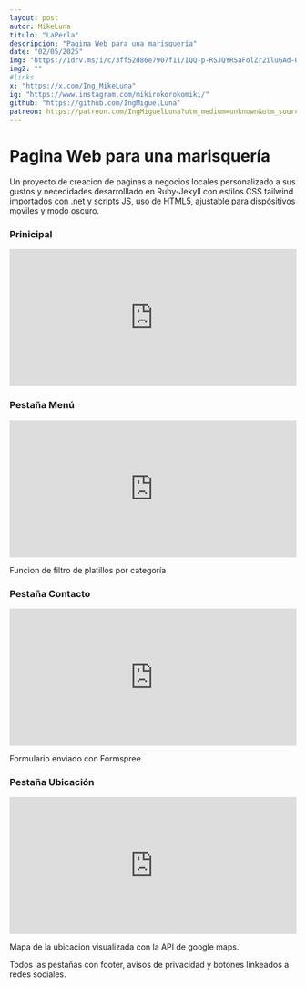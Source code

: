 ```yaml
---
layout: post
autor: MikeLuna
titulo: "LaPerla"
descripcion: "Pagina Web para una marisquería"
date: "02/05/2025"
img: "https://1drv.ms/i/c/3ff52d86e7907f11/IQQ-p-RSJQYRSaFolZr2iluGAd-OrAWS3LDyP_npr7bm8Gg?width=1024"
img2: ""
#links
x: "https://x.com/Ing_MikeLuna"
ig: "https://www.instagram.com/mikirokorokomiki/"
github: "https://github.com/IngMiguelLuna"
patreon: https://patreon.com/IngMiguelLuna?utm_medium=unknown&utm_source=join_link&utm_campaign=creatorshare_creator&utm_content=copyLink
---
```

# Pagina Web para una marisquería

Un proyecto de creacion de paginas a negocios locales personalizado a sus gustos y nececidades desarrolllado en Ruby-Jekyll con estilos CSS tailwind importados con .net y scripts JS, uso de HTML5, ajustable para dispósitivos moviles y modo oscuro.

### Prinicipal

<iframe src="https://1drv.ms/b/c/3ff52d86e7907f11/IQTRCsy8mH4ITouvFQZeYE80AXE9lBz6XamQ8XHKxFjB0eo" width="100%" height="240" frameborder="0" scrolling="yes"></iframe>

### Pestaña Menú

<iframe src="https://1drv.ms/b/c/3ff52d86e7907f11/IQREyJkZ6MfYTbZTeqCWgKy3AXxzDZtw17ia3xfdDVbDm2A" width="100%" height="240" frameborder="0" scrolling="yes"></iframe>

Funcion de filtro de platillos por categoría

### Pestaña Contacto

<iframe src="https://1drv.ms/b/c/3ff52d86e7907f11/IQTGu7jksmjyT6jJmd2U0bfQARRytrVxbwtoPrM3RsGb4sE" width="100%" height="240" frameborder="0" scrolling="yes"></iframe>

Formulario enviado con Formspree

### Pestaña Ubicación

<iframe src="https://1drv.ms/b/c/3ff52d86e7907f11/IQR49i41o9e4TrEECXAJA1XkAfHgRHNvS597NkFRGILAC-4" width="100%" height="240" frameborder="0" scrolling="yes"></iframe>

Mapa de la ubicacion visualizada con la API de google maps.

Todos las pestañas con footer, avisos de privacidad y botones linkeados a redes sociales.
